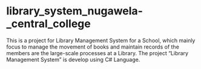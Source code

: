 # library_system_nugawela-_central_college

This is a project for Library Management System for a School, which mainly focus to manage
the movement of books and maintain records of the members are the large-scale processes
at a Library. The project “Library Management System” is develop using C# Language.
